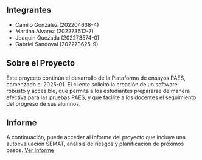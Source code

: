 ## Integrantes
* Camilo Gonzalez (202204638-4)
* Martina Alvarez (202273612-7)
* Joaquin Quezada (202273574-0)
* Gabriel Sandoval (202273625-9)

## Sobre el Proyecto
Este proyecto continúa el desarrollo de la Plataforma de ensayos PAES, comenzado el 2025-01.
El cliente solicitó la creación de un software robusto y accesible, que permita a los estudiantes prepararse de manera efectiva para las pruebas PAES, y que facilite a los docentes el seguimiento del progreso de sus alumnos.

## Informe
A continuación, puede acceder al informe del proyecto que incluye una autoevaluación SEMAT, análisis de riesgos y planificación de próximos pasos.
[Ver Informe](https://github.com/Shoripann/GRUPO10-2025-PROYINF/blob/main/Informe%20Ingenier%C3%ADa.pdf)
